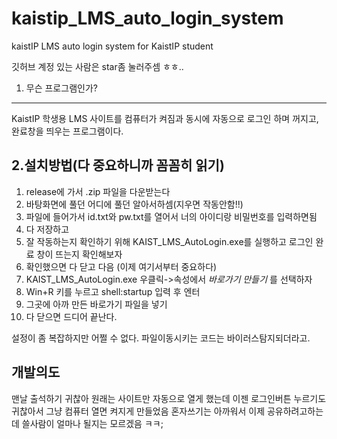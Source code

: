 # kaistip_LMS_auto_login_system
kaistIP LMS auto login system for KaistIP student

깃허브 계정 있는 사람은 star좀 눌러주셈 ㅎㅎ..

1. 무슨 프로그램인가?
---
KaistIP 학생용 LMS 사이트를
컴퓨터가 켜짐과 동시에 자동으로 로그인 하며 꺼지고, 완료창을 띄우는 프로그램이다.


2.설치방법(다 중요하니까 꼼꼼히 읽기)
-----------------
1. release에 가서 .zip 파일을 다운받는다
2. 바탕화면에 풀던 어디에 풀던 알아서하셈(지우면 작동안함!!)
3. 파일에 들어가서 id.txt와 pw.txt를 열어서 너의 아이디랑 비밀번호를 입력하면됨
4. 다 저장하고
5. 잘 작동하는지 확인하기 위해 KAIST_LMS_AutoLogin.exe를 실행하고 로그인 완료 창이 뜨는지 확인해보자
6. 확인했으면 다 닫고 다음 (이제 여기서부터 중요하다)
7. KAIST_LMS_AutoLogin.exe 우클릭->속성에서 _바로가기 만들기_ 를 선택하자
8. Win+R 키를 누르고 shell:startup 입력 후 엔터
9. 그곳에 아까 만든 바로가기 파일을 넣기
10. 다 닫으면 드디어 끝난다.

설정이 좀 복잡하지만 어쩔 수 없다. 파일이동시키는 코드는 바이러스탐지되더라고.


개발의도
---
맨날 출석하기 귀찮아 원래는 사이트만 자동으로 열게 했는데
이젠 로그인버튼 누르기도 귀찮아서 그냥 컴퓨터 열면 켜지게 만들었음
혼자쓰기는 아까워서 이제 공유하려고하는데
쓸사람이 얼마나 될지는 모르겠음 ㅋㅋ;
